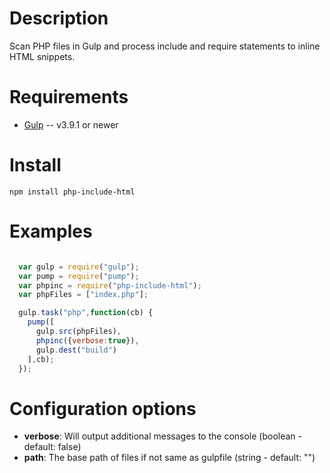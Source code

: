 Description
===========

Scan PHP files in Gulp and process include and require statements to inline HTML snippets.


Requirements
============

* [Gulp](https://gulpjs.com) -- v3.9.1 or newer


Install
=======

    npm install php-include-html


Examples
========

```javascript

  var gulp = require("gulp");
  var pump = require("pump");
  var phpinc = require("php-include-html");
  var phpFiles = ["index.php"];

  gulp.task("php",function(cb) {
    pump([
      gulp.src(phpFiles),
      phpinc({verbose:true}),
      gulp.dest("build")
    ],cb);
  });
```


Configuration options
==========

* **verbose**: Will output additional messages to the console (boolean - default: false)
* **path**: The base path of files if not same as gulpfile (string - default: "")
